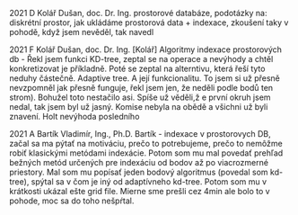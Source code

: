 2021
D
Kolář Dušan, doc. Dr. Ing.
prostorové databáze, podotázky na: diskrétní prostor, jak ukládáme prostorová data + indexace, zkoušení taky v pohodě, když jsem nevěděl, tak navedl

2021
F
Kolář Dušan, doc. Dr. Ing.
[Kolář] Algoritmy indexace prostorových db - Řekl jsem funkci KD-tree, zeptal se na operace a nevýhody a chtěl konkretizovat je příkladně. Poté se zeptal na alterntivu, která řeší tyto neduhy částečně. Adaptive tree. A její funkcionalitu. To jsem si už přesně nevzpomněl jak přesně funguje, řekl jsem jen, že neděli podle bodů ten strom). Bohužel toto nestačilo asi. Spíše už věděli,ž e první okruh jsem nedal, tak jsem byl už jasný. Komise nebyla na obědě a všichni už byli znavení. Holt nevýhoda posledního

2021
A
Bartík Vladimír, Ing., Ph.D.
Bartík - indexace v prostorovych DB, začal sa ma pýtať na motiváciu, prečo to potrebujeme, prečo to nemôžme robiť klasickými metódami indexácie. Potom som mu mal povedať prehľad bežných metód určených pre indexáciu od bodov až po viacrozmerné priestory. Mal som mu popísať jeden bodový algoritmus (povedal som kd-tree), spýtal sa v čom je iný od adaptívneho kd-tree. Potom som mu v krátkosti ukázal ešte grid file. Mierne sme prešli cez 4min ale bolo to v pohode, moc sa do toho nešpŕtal.
